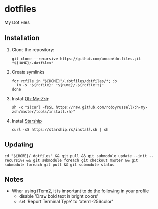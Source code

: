 # dotfiles
My Dot Files

## Installation
1. Clone the repository:
	```
	git clone --recursive https://github.com/uncon/dotfiles.git "${HOME}/.dotfiles"
	```

1. Create symlinks:
	```
	for rcfile in "${HOME}"/.dotfiles/dotfiles/*; do
	  ln -s "${rcfile}" "${HOME}/.${rcfile:t}"
	done
	```

1. Install [Oh-My-Zsh](http://ohmyz.sh/):
	```
	sh -c "$(curl -fsSL https://raw.github.com/robbyrussell/oh-my-zsh/master/tools/install.sh)"
	```

1. Install [Starship](https://starship.rs/)
	```
	curl -sS https://starship.rs/install.sh | sh
	```

## Updating
```
cd "${HOME}/.dotfiles" && git pull && git submodule update --init --recursive && git submodule foreach git checkout master && git submodule foreach git pull && git submodule status
```
## Notes
* When using iTerm2, it is important to do the following in your profile
	* disable 'Draw bold text in bright colors'
	* set 'Report Terminal Type' to 'xterm-256color'
